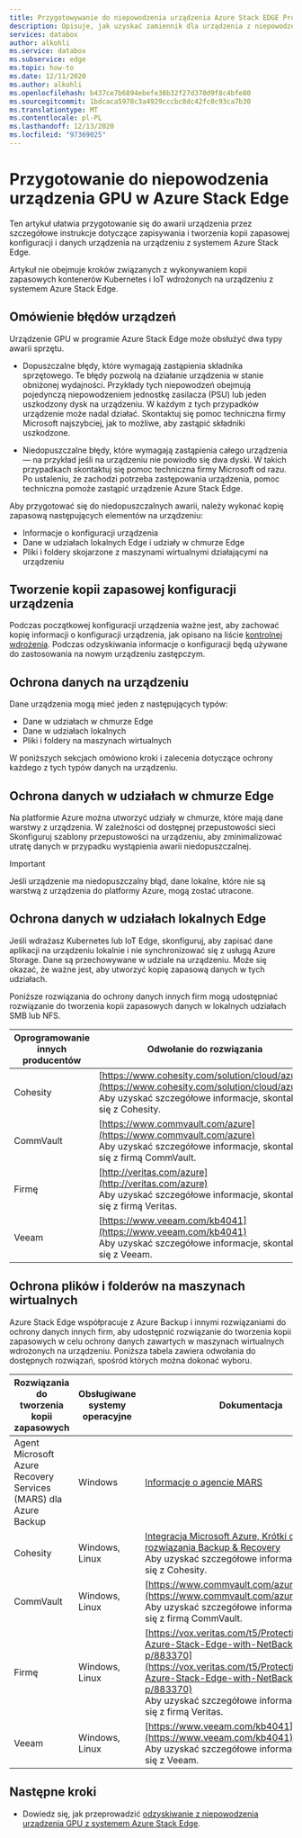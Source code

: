 ```yaml
---
title: Przygotowywanie do niepowodzenia urządzenia Azure Stack EDGE Pro
description: Opisuje, jak uzyskać zamiennik dla urządzenia z niepowodzeniem programu Azure Stack Edge.
services: databox
author: alkohli
ms.service: databox
ms.subservice: edge
ms.topic: how-to
ms.date: 12/11/2020
ms.author: alkohli
ms.openlocfilehash: b437ce7b6894ebefe38b32f27d370d9f8c4bfe80
ms.sourcegitcommit: 1bdcaca5978c3a4929cccbc8dc42fc0c93ca7b30
ms.translationtype: MT
ms.contentlocale: pl-PL
ms.lasthandoff: 12/13/2020
ms.locfileid: "97369025"
---
```

# <a name="prepare-for-an-azure-stack-edge-pro-gpu-device-failure"></a>Przygotowanie do niepowodzenia urządzenia GPU w Azure Stack Edge

Ten artykuł ułatwia przygotowanie się do awarii urządzenia przez szczegółowe instrukcje dotyczące zapisywania i tworzenia kopii zapasowej konfiguracji i danych urządzenia na urządzeniu z systemem Azure Stack Edge. 

Artykuł nie obejmuje kroków związanych z wykonywaniem kopii zapasowych kontenerów Kubernetes i IoT wdrożonych na urządzeniu z systemem Azure Stack Edge. 

## <a name="understand-device-failures"></a>Omówienie błędów urządzeń

Urządzenie GPU w programie Azure Stack Edge może obsłużyć dwa typy awarii sprzętu.

- Dopuszczalne błędy, które wymagają zastąpienia składnika sprzętowego. Te błędy pozwolą na działanie urządzenia w stanie obniżonej wydajności. Przykłady tych niepowodzeń obejmują pojedynczą niepowodzeniem jednostkę zasilacza (PSU) lub jeden uszkodzony dysk na urządzeniu. W każdym z tych przypadków urządzenie może nadal działać. Skontaktuj się pomoc techniczna firmy Microsoft najszybciej, jak to możliwe, aby zastąpić składniki uszkodzone.

- Niedopuszczalne błędy, które wymagają zastąpienia całego urządzenia — na przykład jeśli na urządzeniu nie powiodło się dwa dyski. W takich przypadkach skontaktuj się pomoc techniczna firmy Microsoft od razu. Po ustaleniu, że zachodzi potrzeba zastępowania urządzenia, pomoc techniczna pomoże zastąpić urządzenie Azure Stack Edge.

Aby przygotować się do niedopuszczalnych awarii, należy wykonać kopię zapasową następujących elementów na urządzeniu:

- Informacje o konfiguracji urządzenia
- Dane w udziałach lokalnych Edge i udziały w chmurze Edge
- Pliki i foldery skojarzone z maszynami wirtualnymi działającymi na urządzeniu


## <a name="back-up-device-configuration"></a>Tworzenie kopii zapasowej konfiguracji urządzenia

Podczas początkowej konfiguracji urządzenia ważne jest, aby zachować kopię informacji o konfiguracji urządzenia, jak opisano na liście [kontrolnej wdrożenia](azure-stack-edge-gpu-deploy-checklist.md). Podczas odzyskiwania informacje o konfiguracji będą używane do zastosowania na nowym urządzeniu zastępczym. 

## <a name="protect-device-data"></a>Ochrona danych na urządzeniu

Dane urządzenia mogą mieć jeden z następujących typów:

- Dane w udziałach w chmurze Edge
- Dane w udziałach lokalnych
- Pliki i foldery na maszynach wirtualnych

W poniższych sekcjach omówiono kroki i zalecenia dotyczące ochrony każdego z tych typów danych na urządzeniu.

## <a name="protect-data-in-edge-cloud-shares"></a>Ochrona danych w udziałach w chmurze Edge

Na platformie Azure można utworzyć udziały w chmurze, które mają dane warstwy z urządzenia. W zależności od dostępnej przepustowości sieci Skonfiguruj szablony przepustowości na urządzeniu, aby zminimalizować utratę danych w przypadku wystąpienia awarii niedopuszczalnej.

> [!IMPORTANT]
> Jeśli urządzenie ma niedopuszczalny błąd, dane lokalne, które nie są warstwą z urządzenia do platformy Azure, mogą zostać utracone. 

## <a name="protect-data-in-edge-local-shares"></a>Ochrona danych w udziałach lokalnych Edge

Jeśli wdrażasz Kubernetes lub IoT Edge, skonfiguruj, aby zapisać dane aplikacji na urządzeniu lokalnie i nie synchronizować się z usługą Azure Storage. Dane są przechowywane w udziale na urządzeniu. Może się okazać, że ważne jest, aby utworzyć kopię zapasową danych w tych udziałach.

Poniższe rozwiązania do ochrony danych innych firm mogą udostępniać rozwiązanie do tworzenia kopii zapasowych danych w lokalnych udziałach SMB lub NFS. 

| Oprogramowanie innych producentów           | Odwołanie do rozwiązania                               |
|--------------------------------|---------------------------------------------------------|
| Cohesity                       | [https://www.cohesity.com/solution/cloud/azure/](https://www.cohesity.com/solution/cloud/azure/) <br> Aby uzyskać szczegółowe informacje, skontaktuj się z Cohesity.          |
| CommVault                      | [https://www.commvault.com/azure](https://www.commvault.com/azure) <br> Aby uzyskać szczegółowe informacje, skontaktuj się z firmą CommVault.          |
| Firmę                        | [http://veritas.com/azure](http://veritas.com/azure) <br> Aby uzyskać szczegółowe informacje, skontaktuj się z firmą Veritas.   |
| Veeam                          | [https://www.veeam.com/kb4041](https://www.veeam.com/kb4041) <br> Aby uzyskać szczegółowe informacje, skontaktuj się z Veeam. |


## <a name="protect-files-and-folders-on-vms"></a>Ochrona plików i folderów na maszynach wirtualnych

Azure Stack Edge współpracuje z Azure Backup i innymi rozwiązaniami do ochrony danych innych firm, aby udostępnić rozwiązanie do tworzenia kopii zapasowych w celu ochrony danych zawartych w maszynach wirtualnych wdrożonych na urządzeniu. Poniższa tabela zawiera odwołania do dostępnych rozwiązań, spośród których można dokonać wyboru.


| Rozwiązania do tworzenia kopii zapasowych        | Obsługiwane systemy operacyjne   | Dokumentacja                                                                |
|-------------------------|----------------|--------------------------------------------------------------------------|
| Agent Microsoft Azure Recovery Services (MARS) dla Azure Backup | Windows        | [Informacje o agencie MARS](../backup/backup-azure-about-mars.md)    |
| Cohesity                | Windows, Linux | [Integracja Microsoft Azure, Krótki opis rozwiązania Backup & Recovery](https://www.cohesity.com/solution/cloud/azure) <br>Aby uzyskać szczegółowe informacje, skontaktuj się z Cohesity.                          |
| CommVault               | Windows, Linux | [https://www.commvault.com/azure](https://www.commvault.com/azure) <br>Aby uzyskać szczegółowe informacje, skontaktuj się z firmą CommVault.                          |
| Firmę                 | Windows, Linux | [https://vox.veritas.com/t5/Protection/Protecting-Azure-Stack-Edge-with-NetBackup/ba-p/883370](https://vox.veritas.com/t5/Protection/Protecting-Azure-Stack-Edge-with-NetBackup/ba-p/883370) <br> Aby uzyskać szczegółowe informacje, skontaktuj się z firmą Veritas.                    |
| Veeam                   | Windows, Linux | [https://www.veeam.com/kb4041](https://www.veeam.com/kb4041) <br> Aby uzyskać szczegółowe informacje, skontaktuj się z Veeam. |


## <a name="next-steps"></a>Następne kroki

- Dowiedz się, jak przeprowadzić [odzyskiwanie z niepowodzenia urządzenia GPU z systemem Azure Stack Edge](azure-stack-edge-gpu-recover-device-failure.md).